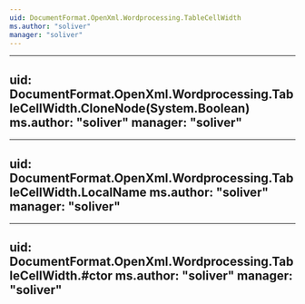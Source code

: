 ```yaml
---
uid: DocumentFormat.OpenXml.Wordprocessing.TableCellWidth
ms.author: "soliver"
manager: "soliver"
---
```


---
uid: DocumentFormat.OpenXml.Wordprocessing.TableCellWidth.CloneNode(System.Boolean)
ms.author: "soliver"
manager: "soliver"
---

---
uid: DocumentFormat.OpenXml.Wordprocessing.TableCellWidth.LocalName
ms.author: "soliver"
manager: "soliver"
---

---
uid: DocumentFormat.OpenXml.Wordprocessing.TableCellWidth.#ctor
ms.author: "soliver"
manager: "soliver"
---

